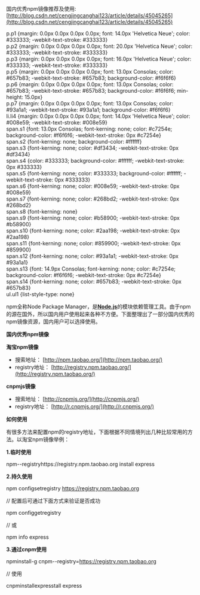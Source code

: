 国内优秀npm镜像推荐及使用:[http://blog.csdn.net/cengjingcanghai123/article/details/45045265](http://blog.csdn.net/cengjingcanghai123/article/details/45045265)



  
p.p1 {margin: 0.0px 0.0px 0.0px 0.0px; font: 14.0px 'Helvetica Neue'; color: \#333333; -webkit-text-stroke: \#333333}  
p.p2 {margin: 0.0px 0.0px 0.0px 0.0px; font: 20.0px 'Helvetica Neue'; color: \#333333; -webkit-text-stroke: \#333333}  
p.p3 {margin: 0.0px 0.0px 0.0px 0.0px; font: 16.0px 'Helvetica Neue'; color: \#333333; -webkit-text-stroke: \#333333}  
p.p5 {margin: 0.0px 0.0px 0.0px 0.0px; font: 13.0px Consolas; color: \#657b83; -webkit-text-stroke: \#657b83; background-color: \#f6f6f6}  
p.p6 {margin: 0.0px 0.0px 0.0px 0.0px; font: 13.0px Consolas; color: \#657b83; -webkit-text-stroke: \#657b83; background-color: \#f6f6f6; min-height: 15.0px}  
p.p7 {margin: 0.0px 0.0px 0.0px 0.0px; font: 13.0px Consolas; color: \#93a1a1; -webkit-text-stroke: \#93a1a1; background-color: \#f6f6f6}  
li.li4 {margin: 0.0px 0.0px 0.0px 0.0px; font: 14.0px 'Helvetica Neue'; color: \#008e59; -webkit-text-stroke: \#008e59}  
span.s1 {font: 13.0px Consolas; font-kerning: none; color: \#c7254e; background-color: \#f6f6f6; -webkit-text-stroke: 0px \#c7254e}  
span.s2 {font-kerning: none; background-color: \#ffffff}  
span.s3 {font-kerning: none; color: \#df3434; -webkit-text-stroke: 0px \#df3434}  
span.s4 {color: \#333333; background-color: \#ffffff; -webkit-text-stroke: 0px \#333333}  
span.s5 {font-kerning: none; color: \#333333; background-color: \#ffffff; -webkit-text-stroke: 0px \#333333}  
span.s6 {font-kerning: none; color: \#008e59; -webkit-text-stroke: 0px \#008e59}  
span.s7 {font-kerning: none; color: \#268bd2; -webkit-text-stroke: 0px \#268bd2}  
span.s8 {font-kerning: none}  
span.s9 {font-kerning: none; color: \#b58900; -webkit-text-stroke: 0px \#b58900}  
span.s10 {font-kerning: none; color: \#2aa198; -webkit-text-stroke: 0px \#2aa198}  
span.s11 {font-kerning: none; color: \#859900; -webkit-text-stroke: 0px \#859900}  
span.s12 {font-kerning: none; color: \#93a1a1; -webkit-text-stroke: 0px \#93a1a1}  
span.s13 {font: 14.9px Consolas; font-kerning: none; color: \#c7254e; background-color: \#f6f6f6; -webkit-text-stroke: 0px \#c7254e}  
span.s14 {font-kerning: none; color: \#657b83; -webkit-text-stroke: 0px \#657b83}  
ul.ul1 {list-style-type: none}  


npm全称Node Package Manager，是[**Node.js**](http://lib.csdn.net/base/nodejs)的模块依赖管理工具。由于npm的源在国外，所以国内用户使用起来各种不方便。下面整理出了一部分国内优秀的npm镜像资源，国内用户可以选择使用。

**国内优秀npm镜像**

**淘宝npm镜像**

* 搜索地址：
  [http://npm.taobao.org/](http://npm.taobao.org/)
* registry地址：
  [http://registry.npm.taobao.org/](http://registry.npm.taobao.org/)

**cnpmjs镜像**

* 搜索地址：
  [http://cnpmjs.org/](http://cnpmjs.org/)
* registry地址：
  [http://r.cnpmjs.org/](http://r.cnpmjs.org/)

**如何使用**

有很多方法来配置npm的registry地址，下面根据不同情境列出几种比较常用的方法。以淘宝npm镜像举例：

**1.临时使用**

npm--registryhttps://registry.npm.taobao.org install express

**2.持久使用**

npm configsetregistry https://registry.npm.taobao.org

  


// 配置后可通过下面方式来验证是否成功

npm configgetregistry

// 或

npm info express

**3.通过cnpm使用**

npminstall-g cnpm--registry=https://registry.npm.taobao.org

  


// 使用

cnpminstallexpresstall express

